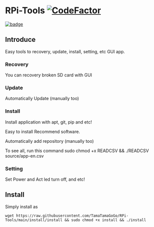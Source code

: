 # RPi-Tools [![CodeFactor](https://www.codefactor.io/repository/github/tamatamagogo/rpi-tools/badge/main)](https://www.codefactor.io/repository/github/tamatamagogo/rpi-tools/overview/main)

[![badge](https://github.com/TamaTamaGoGo/RPi-Tools/img/icons/RPi-Store.png?raw=true)](https://github.com/TamaTamaGoGo/RPi-Tools/)

## Introduce

Easy tools to recovery, update, install, setting, etc GUI app.

### Recovery

You can recovery broken SD card with GUI

### Update

Automatically Update (manually too)

### Install

Install application with apt, git, pip and etc!

Easy to install Recommend software.

Automatically add repository (manually too)

To see all, run this command sudo chmod +x READCSV && ./READCSV
source/app-en.csv

### Setting

Set Power and Act led turn off, and etc!

## Install

Simply install as

    wget https://raw.githubusercontent.com/TamaTamaGoGo/RPi-Tools/main/install/install && sudo chmod +x install && ./install

